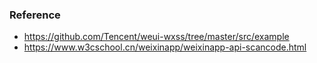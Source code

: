 ### Reference 
- https://github.com/Tencent/weui-wxss/tree/master/src/example
- https://www.w3cschool.cn/weixinapp/weixinapp-api-scancode.html